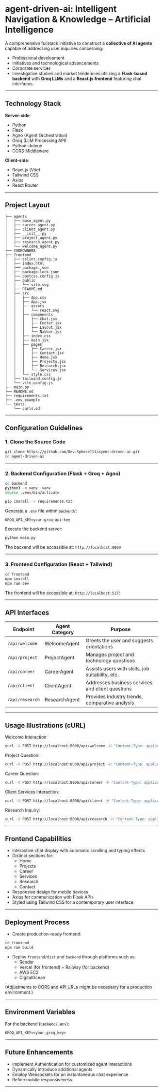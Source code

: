 # agent-driven-ai: Intelligent Navigation & Knowledge – Artificial Intelligence

A comprehensive fullstack initiative to construct a **collective of AI agents** capable of addressing user inquiries concerning:

- Professional development
- Initiatives and technological advancements
- Corporate services
- Investigative studies and market tendencies
  utilizing a **Flask-based backend** with **Groq LLMs** and a **React.js frontend** featuring chat interfaces.

---

## Technology Stack

**Server-side**:

- Python
- Flask
- Agno (Agent Orchestration)
- Groq (LLM Processing API)
- Python-dotenv
- CORS Middleware

**Client-side**:

- React.js (Vite)
- Tailwind CSS
- Axios
- React Router

---

## Project Layout

```
├── agents
│   ├── base_agent.py
│   ├── career_agent.py
│   ├── client_agent.py
│   ├── __init__.py
│   ├── project_agent.py
│   ├── research_agent.py
│   └── welcome_agent.py
├── CODEOWNERS
├── frontend
│   ├── eslint.config.js
│   ├── index.html
│   ├── package.json
│   ├── package-lock.json
│   ├── postcss.config.js
│   ├── public
│   │   └── vite.svg
│   ├── README.md
│   ├── src
│   │   ├── App.css
│   │   ├── App.jsx
│   │   ├── assets
│   │   │   └── react.svg
│   │   ├── components
│   │   │   ├── Chat.jsx
│   │   │   ├── Footer.jsx
│   │   │   ├── Layout.jsx
│   │   │   └── Navbar.jsx
│   │   ├── index.css
│   │   ├── main.jsx
│   │   ├── pages
│   │   │   ├── Career.jsx
│   │   │   ├── Contact.jsx
│   │   │   ├── Home.jsx
│   │   │   ├── Projects.jsx
│   │   │   ├── Research.jsx
│   │   │   └── Services.jsx
│   │   └── style.css
│   ├── tailwind.config.js
│   └── vite.config.js
├── main.py
├── README.md
├── requirements.txt
├── .env_example
└── tests
    └── curls.md
```

---

## Configuration Guidelines

### 1. Clone the Source Code

```bash
git clone https://github.com/Dev-Sphere111/agent-driven-ai.git
cd agent-driven-ai
```

---

### 2. Backend Configuration (Flask + Groq + Agno)

```bash
cd backend
python3 -m venv .venv
source .venv/bin/activate

pip install -r requirements.txt
```

Generate a `.env` file within `backend/`:

```env
GROQ_API_KEY=your-groq-api-key
```

Execute the backend server:

```bash
python main.py
```

The backend will be accessible at:
`http://localhost:8000`

---

### 3. Frontend Configuration (React + Tailwind)

```bash
cd frontend
npm install
npm run dev
```

The frontend will be accessible at:
`http://localhost:5173`

---

## API Interfaces

| Endpoint        | Agent Category | Purpose                                          |
| --------------- | -------------- | ------------------------------------------------ |
| `/api/welcome`  | WelcomeAgent   | Greets the user and suggests orientations        |
| `/api/project`  | ProjectAgent   | Manages project and technology questions         |
| `/api/career`   | CareerAgent    | Assists users with skills, job suitability, etc. |
| `/api/client`   | ClientAgent    | Addresses business services and client questions |
| `/api/research` | ResearchAgent  | Provides industry trends, comparative analysis   |

---

## Usage Illustrations (cURL)

Welcome Interaction:

```bash
curl -X POST http://localhost:8000/api/welcome -H "Content-Type: application/json" -d '{"prompt": "Hello"}'
```

Project Question:

```bash
curl -X POST http://localhost:8000/api/project -H "Content-Type: application/json" -d '{"prompt": "Inform me about your recent initiatives"}'
```

Career Question:

```bash
curl -X POST http://localhost:8000/api/career -H "Content-Type: application/json" -d '{"prompt": "Which abilities should I acquire for a full-stack position?"}'
```

Client Services Interaction:

```bash
curl -X POST http://localhost:8000/api/client -H "Content-Type: application/json" -d '{"prompt": "What is your approach to client collaboration?"}'
```

Research Inquiry:

```bash
curl -X POST http://localhost:8000/api/research -H "Content-Type: application/json" -d '{"prompt": "Distinguish between React and Vue"}'
```

---

## Frontend Capabilities

- Interactive chat display with automatic scrolling and typing effects
- Distinct sections for:
  - Home
  - Projects
  - Career
  - Services
  - Research
  - Contact
- Responsive design for mobile devices
- Axios for communication with Flask APIs
- Styled using Tailwind CSS for a contemporary user interface

---

## Deployment Process

- Create production-ready frontend:

```bash
cd frontend
npm run build
```

- Deploy `frontend/dist` and `backend` through platforms such as:
  - Render
  - Vercel (for frontend) + Railway (for backend)
  - AWS EC2
  - DigitalOcean

(Adjustments to CORS and API URLs might be necessary for a production environment.)

---

## Environment Variables

For the backend (`backend/.env`):

```
GROQ_API_KEY=<your_groq_key>
```

---

## Future Enhancements

- Implement Authentication for customized agent interactions
- Dynamically introduce additional agents
- Employ Websockets for an instantaneous chat experience
- Refine mobile responsiveness

---
